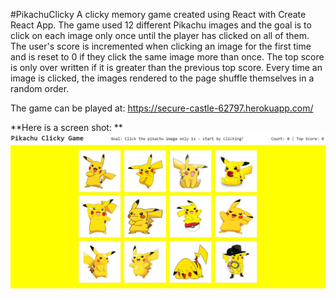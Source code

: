 #PikachuClicky
A clicky memory game created using React with Create React App. The game used 12 different Pikachu images and the goal is to click on each image only once until the player has clicked on all of them. The user's score is incremented when clicking an image for the first time and is reset to 0 if they click the same image more than once. The top score is only over written if it is greater than the previous top score. Every time an image is clicked, the images rendered to the page shuffle themselves in a random order.

The game can be played at: https://secure-castle-62797.herokuapp.com/

**Here is a screen shot: **
![PikachuGame](/public/images/Pikachu_index.png)
